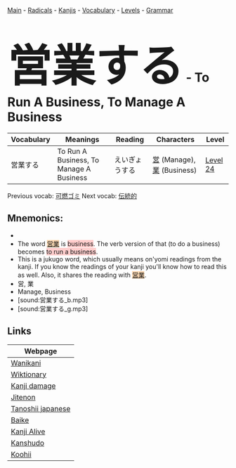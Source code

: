 <style> bigfont {font-size: 100px}</style>
[Main](../README.md) -
[Radicals](../radicals.md) -
[Kanjis](../kanjis.md) -
[Vocabulary](../vocabulary.md) -
[Levels](../levels.md) -
[Grammar](../grammar.md)
# <bigfont> 営業する</bigfont> - To Run A Business, To Manage A Business 

| Vocabulary | Meanings | Reading | Characters | Level |
| --- | --- | --- | --- | --- |
| 営業する | To Run A Business, To Manage A Business | えいぎょうする |  [営](../kanjis/営.md) (Manage), [業](../kanjis/業.md) (Business) | [Level 24](../levels/wk_level24.md) |

Previous vocab: [可燃ゴミ](可燃ゴミ.md) Next vocab: [伝統的](伝統的.md) 

## Mnemonics:

* 
* The word <span style="background-color:#fed8b1"> [営業](https://jisho.org/search/営業)</span> is <span style="background-color:#ffcccb"> business</span>. The verb version of that (to do a business) becomes <span style="background-color:#ffcccb"> to run a business</span>.
* This is a jukugo word, which usually means on'yomi readings from the kanji. If you know the readings of your kanji you'll know how to read this as well. Also, it shares the reading with <span style="background-color:#fed8b1"> [営業](https://jisho.org/search/営業)</span>.
* 営, 業
* Manage, Business
* [sound:営業する_b.mp3]
* [sound:営業する_g.mp3]


## Links 

| Webpage |
| --- |
| [Wanikani          ](https://www.wanikani.com/kanji/営業する) |
| [Wiktionary        ](https://en.wiktionary.org/wiki/営業する) |
| [Kanji damage      ](http://www.kanjidamage.com/kanji/search?utf8=✓&q=営業する) |
| [Jitenon           ](https://jitenon.com/kanji/営業する) |
| [Tanoshii japanese ](https://www.tanoshiijapanese.com/dictionary/kanji.cfm?k=営業する) |
| [Baike             ](https://baike.baidu.com/item/営業する) |
| [Kanji Alive       ](https://app.kanjialive.com/営業する) |
| [Kanshudo          ](https://www.kanshudo.com/searchmn?q=営業する) |
| [Koohii            ](https://kanji.koohii.com/study/kanji/営業する) |
